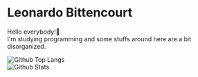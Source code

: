 # Leonardo Bittencourt
Hello everybody!🙂 <br/>
I'm studying programming and some stuffs around here are a bit disorganized.

![Github Top Langs](https://github-readme-stats.vercel.app/api/top-langs/?username=LeonardoBTT&theme=buefy) <br/>
![Github Stats](https://github-readme-stats.vercel.app/api?username=LeonardoBTT&theme=buefy)
